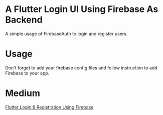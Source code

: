 # A Flutter Login UI Using Firebase As Backend
A simple usage of FirebaseAuth to login and register  users.

# Usage
Don't forget to add your firebase config files and follow instruction to add Firebase to your app.

# Medium
[Flutter Login & Registration Using Firebase](https://medium.com/@pr_mais/flutter-login-registration-using-firebase-1eaa7d077c24)
